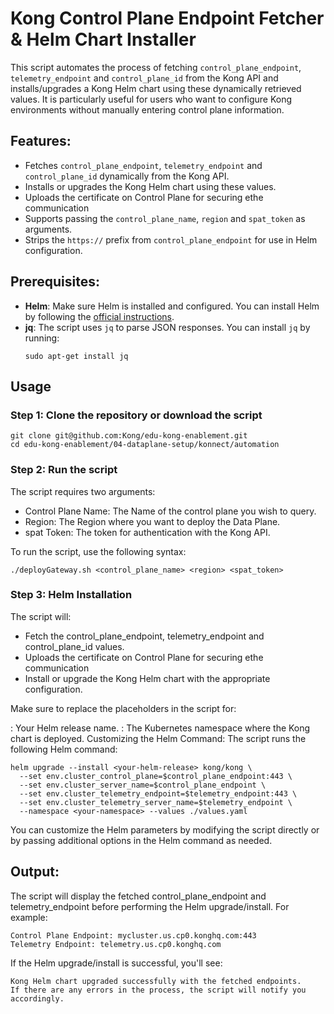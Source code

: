 # Kong Control Plane Endpoint Fetcher & Helm Chart Installer

This script automates the process of fetching `control_plane_endpoint`, `telemetry_endpoint` and `control_plane_id` from the Kong API and installs/upgrades a Kong Helm chart using these dynamically retrieved values. It is particularly useful for users who want to configure Kong environments without manually entering control plane information.

## Features:
- Fetches `control_plane_endpoint`, `telemetry_endpoint` and `control_plane_id` dynamically from the Kong API.
- Installs or upgrades the Kong Helm chart using these values.
- Uploads the certificate on Control Plane for securing ethe communication
- Supports passing the `control_plane_name`, `region` and `spat_token` as arguments.
- Strips the `https://` prefix from `control_plane_endpoint` for use in Helm configuration.

## Prerequisites:
- **Helm**: Make sure Helm is installed and configured. You can install Helm by following the [official instructions](https://helm.sh/docs/intro/install/).
- **jq**: The script uses `jq` to parse JSON responses. You can install `jq` by running:
  ```
  sudo apt-get install jq
  ```

## Usage 
### Step 1: Clone the repository or download the script

````
git clone git@github.com:Kong/edu-kong-enablement.git
cd edu-kong-enablement/04-dataplane-setup/konnect/automation
````


### Step 2: Run the script

The script requires two arguments:

- Control Plane Name: The Name of the control plane you wish to query.
- Region: The Region where you want to deploy the Data Plane.
- spat Token: The token for authentication with the Kong API.

To run the script, use the following syntax:

```
./deployGateway.sh <control_plane_name> <region> <spat_token>
```

### Step 3: Helm Installation
The script will:

- Fetch the control_plane_endpoint, telemetry_endpoint and control_plane_id values.
- Uploads the certificate on Control Plane for securing ethe communication
- Install or upgrade the Kong Helm chart with the appropriate configuration.

Make sure to replace the placeholders in the script for:

<your-helm-release>: Your Helm release name.
<your-namespace>: The Kubernetes namespace where the Kong chart is deployed.
Customizing the Helm Command:
The script runs the following Helm command:

```
helm upgrade --install <your-helm-release> kong/kong \
  --set env.cluster_control_plane=$control_plane_endpoint:443 \
  --set env.cluster_server_name=$control_plane_endpoint \
  --set env.cluster_telemetry_endpoint=$telemetry_endpoint:443 \
  --set env.cluster_telemetry_server_name=$telemetry_endpoint \
  --namespace <your-namespace> --values ./values.yaml
```
You can customize the Helm parameters by modifying the script directly or by passing additional options in the Helm command as needed.

## Output:
The script will display the fetched control_plane_endpoint and telemetry_endpoint before performing the Helm upgrade/install. For example:

```
Control Plane Endpoint: mycluster.us.cp0.konghq.com:443
Telemetry Endpoint: telemetry.us.cp0.konghq.com
```

If the Helm upgrade/install is successful, you'll see:

```
Kong Helm chart upgraded successfully with the fetched endpoints.
If there are any errors in the process, the script will notify you accordingly.
```
